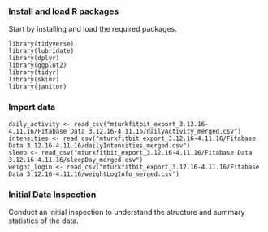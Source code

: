 ### **Install and load R packages**
Start by installing and load the required packages.

```{r loading packages}
library(tidyverse)
library(lubridate)
library(dplyr)
library(ggplot2)
library(tidyr)
library(skimr)
library(janitor)
```

### **Import data**
```{r importing datasets}
daily_activity <- read_csv("mturkfitbit_export_3.12.16-4.11.16/Fitabase Data 3.12.16-4.11.16/dailyActivity_merged.csv")
intensities <- read_csv("mturkfitbit_export_3.12.16-4.11.16/Fitabase Data 3.12.16-4.11.16/dailyIntensities_merged.csv")
sleep <- read_csv("mturkfitbit_export_3.12.16-4.11.16/Fitabase Data 3.12.16-4.11.16/sleepDay_merged.csv")
weight_login <- read_csv("mturkfitbit_export_3.12.16-4.11.16/Fitabase Data 3.12.16-4.11.16/weightLogInfo_merged.csv")
```
### **Initial Data Inspection**
Conduct an initial inspection to understand the structure and summary statistics of the data.
